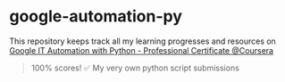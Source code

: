 # google-automation-py
This repository keeps track all my learning progresses and resources on [Google IT Automation with Python - Professional Certificate @Coursera](https://www.coursera.org/professional-certificates/google-it-automation)
> 100% scores! ✅ My very own python script submissions


